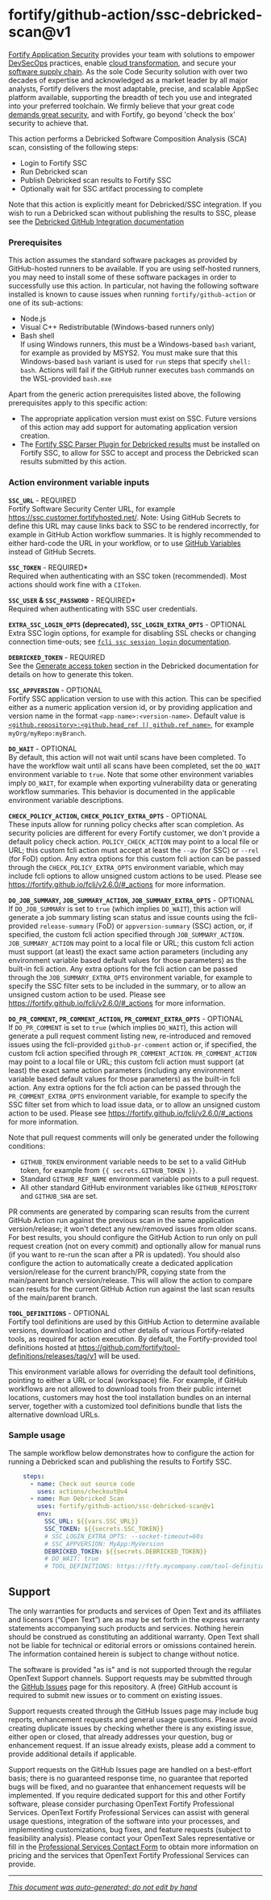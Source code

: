 # fortify/github-action/ssc-debricked-scan@v1 


<!-- START-INCLUDE:p.marketing-intro.md -->

[Fortify Application Security](https://www.microfocus.com/en-us/solutions/application-security) provides your team with solutions to empower [DevSecOps](https://www.microfocus.com/en-us/cyberres/use-cases/devsecops) practices, enable [cloud transformation](https://www.microfocus.com/en-us/cyberres/use-cases/cloud-transformation), and secure your [software supply chain](https://www.microfocus.com/en-us/cyberres/use-cases/securing-the-software-supply-chain). As the sole Code Security solution with over two decades of expertise and acknowledged as a market leader by all major analysts, Fortify delivers the most adaptable, precise, and scalable AppSec platform available, supporting the breadth of tech you use and integrated into your preferred toolchain. We firmly believe that your great code [demands great security](https://www.microfocus.com/cyberres/application-security/developer-security), and with Fortify, go beyond 'check the box' security to achieve that.

<!-- END-INCLUDE:p.marketing-intro.md -->



<!-- START-INCLUDE:action-ssc-debricked-scan.md -->

This action performs a Debricked Software Composition Analysis (SCA) scan, consisting of the following steps:

* Login to Fortify SSC
* Run Debricked scan
* Publish Debricked scan results to Fortify SSC
* Optionally wait for SSC artifact processing to complete

Note that this action is explicitly meant for Debricked/SSC integration. If you wish to run a Debricked scan without publishing the results to SSC, please see the [Debricked GitHub Integration documentation](https://portal.debricked.com/integrations-48/integration-with-github-214#github-actions)


<!-- START-INCLUDE:action-prerequisites.md -->

### Prerequisites

This action assumes the standard software packages as provided by GitHub-hosted runners to be available. If you are using self-hosted runners, you may need to install some of these software packages in order to successfully use this action. In particular, not having the following software installed is known to cause issues when running `fortify/github-action` or one of its sub-actions:

* Node.js
* Visual C++ Redistributable (Windows-based runners only)
* Bash shell   
  If using Windows runners, this must be a Windows-based `bash` variant, for example as provided by MSYS2. You must make sure that this Windows-based `bash` variant is used for `run` steps that specify `shell: bash`. Actions will fail if the GitHub runner executes `bash` commands on the WSL-provided `bash.exe`

<!-- END-INCLUDE:action-prerequisites.md -->


Apart from the generic action prerequisites listed above, the following prerequisites apply to this specific action:

* The appropriate application version must exist on SSC. Future versions of this action may add support for automating application version creation.
* The [Fortify SSC Parser Plugin for Debricked results](https://github.com/fortify/fortify-ssc-parser-debricked-cyclonedx) must be installed on Fortify SSC, to allow for SSC to accept and process the Debricked scan results submitted by this action.

### Action environment variable inputs


<!-- START-INCLUDE:env-ssc-debricked-scan.md -->


<!-- START-INCLUDE:env-ssc-connection.md -->

**`SSC_URL`** - REQUIRED   
Fortify Software Security Center URL, for example https://ssc.customer.fortifyhosted.net/. Note: Using GitHub Secrets to define this URL may cause links back to SSC to be rendered incorrectly, for example in GitHub Action workflow summaries. It is highly recommended to either hard-code the URL in your workflow, or to use [GitHub Variables](https://docs.github.com/en/actions/writing-workflows/choosing-what-your-workflow-does/store-information-in-variables) instead of GitHub Secrets.

**`SSC_TOKEN`** - REQUIRED*   
Required when authenticating with an SSC token (recommended). Most actions should work fine with a `CIToken`.

**`SSC_USER` & `SSC_PASSWORD`** - REQUIRED*   
Required when authenticating with SSC user credentials.

<!-- END-INCLUDE:env-ssc-connection.md -->



<!-- START-INCLUDE:env-ssc-login.md -->

**`EXTRA_SSC_LOGIN_OPTS` (deprecated), `SSC_LOGIN_EXTRA_OPTS`** - OPTIONAL    
Extra SSC login options, for example for disabling SSL checks or changing connection time-outs; see [`fcli ssc session login` documentation](https://fortify.github.io/fcli/v2.6.0//manpage/fcli-ssc-session-login.html).

<!-- END-INCLUDE:env-ssc-login.md -->


**`DEBRICKED_TOKEN`** - REQUIRED          
See the [Generate access token](https://docs.debricked.com/product/administration/generate-access-token) section in the Debricked documentation for details on how to generate this token.


<!-- START-INCLUDE:env-ssc-appversion.md -->

**`SSC_APPVERSION`** - OPTIONAL   
Fortify SSC application version to use with this action. This can be specified either as a numeric application version id, or by providing application and version name in the format `<app-name>:<version-name>`. Default value is [`<github.repository>:<github.head_ref || github.ref_name>`](https://docs.github.com/en/actions/learn-github-actions/contexts#github-context), for example `myOrg/myRepo:myBranch`.

<!-- END-INCLUDE:env-ssc-appversion.md -->



<!-- START-INCLUDE:env-do-wait.md -->

**`DO_WAIT`** - OPTIONAL    
By default, this action will not wait until scans have been completed. To have the workflow wait until all scans have been completed, set the `DO_WAIT` environment variable to `true`. Note that some other environment variables imply `DO_WAIT`, for example when exporting vulnerability data or generating workflow summaries. This behavior is documented in the applicable environment variable descriptions.

<!-- END-INCLUDE:env-do-wait.md -->



<!-- START-INCLUDE:env-do-policy-check.md -->

**`CHECK_POLICY_ACTION`, `CHECK_POLICY_EXTRA_OPTS`** - OPTIONAL    
These inputs allow for running policy checks after scan completion. As security policies are different for every Fortify customer, we don't provide a default policy check action. `POLICY_CHECK_ACTION` may point to a local file or URL; this custom fcli action must accept at least the `--av` (for SSC) or `--rel` (for FoD) option. Any extra options for this custom fcli action can be passed through the `CHECK_POLICY_EXTRA_OPTS` environment variable, which may include fcli options to allow unsigned custom actions to be used. Please see https://fortify.github.io/fcli/v2.6.0/#_actions for more information. 

<!-- END-INCLUDE:env-do-policy-check.md -->



<!-- START-INCLUDE:env-do-job-summary.md -->

**`DO_JOB_SUMMARY`, `JOB_SUMMARY_ACTION`, `JOB_SUMMARY_EXTRA_OPTS`** - OPTIONAL    
If `DO_JOB_SUMMARY` is set to `true` (which implies `DO_WAIT`), this action will generate a job summary listing scan status and issue counts using the fcli-provided `release-summary` (FoD) or `appversion-summary` (SSC) action, or, if specified, the custom fcli action specified through `JOB_SUMMARY_ACTION`. `JOB_SUMMARY_ACTION` may point to a local file or URL; this custom fcli action must support (at least) the exact same action parameters (including any environment variable based default values for those parameters) as the built-in fcli action. Any extra options for the fcli action can be passed through the `JOB_SUMMARY_EXTRA_OPTS` environment variable, for example to specify the SSC filter sets to be included in the summary, or to allow an unsigned custom action to be used. Please see https://fortify.github.io/fcli/v2.6.0/#_actions for more information. 

<!-- END-INCLUDE:env-do-job-summary.md -->



<!-- START-INCLUDE:env-do-pr-comment.md -->

**`DO_PR_COMMENT`, `PR_COMMENT_ACTION`, `PR_COMMENT_EXTRA_OPTS`** - OPTIONAL    
If `DO_PR_COMMENT` is set to `true` (which implies `DO_WAIT`), this action will generate a pull request comment listing new, re-introduced and removed issues using the fcli-provided `github-pr-comment` action or, if specified, the custom fcli action specified through `PR_COMMENT_ACTION`. `PR_COMMENT_ACTION` may point to a local file or URL; this custom fcli action must support (at least) the exact same action parameters (including any environment variable based default values for those parameters) as the built-in fcli action. Any extra options for the fcli action can be passed through the `PR_COMMENT_EXTRA_OPTS` environment variable, for example to specify the SSC filter set from which to load issue data, or to allow an unsigned custom action to be used. Please see https://fortify.github.io/fcli/v2.6.0/#_actions for more information. 

Note that pull request comments will only be generated under the following conditions:

* `GITHUB_TOKEN` environment variable needs to be set to a valid GitHub token, for example from `{{ secrets.GITHUB_TOKEN }}`.
* Standard `GITHUB_REF_NAME` environment variable points to a pull request.
* All other standard GitHub environment variables like `GITHUB_REPOSITORY` and `GITHUB_SHA` are set.

PR comments are generated by comparing scan results from the current GitHub Action run against the previous scan in the same application version/release; it won't detect any new/removed issues from older scans. For best results, you should configure the GitHub Action to run only on pull request creation (not on every commit) and optionally allow for manual runs (if you want to re-run the scan after a PR is updated). You should also configure the action to automatically create a dedicated application version/release for the current branch/PR, copying state from the main/parent branch version/release. This will allow the action to compare scan results for the current GitHub Action run against the last scan results of the main/parent branch.

<!-- END-INCLUDE:env-do-pr-comment.md -->


<!-- END-INCLUDE:env-ssc-debricked-scan.md -->



<!-- START-INCLUDE:env-setup.md -->

**`TOOL_DEFINITIONS`** - OPTIONAL   
Fortify tool definitions are used by this GitHub Action to determine available versions, download location and other details of various Fortify-related tools, as required for action execution. By default, the Fortify-provided tool definitions hosted at https://github.com/fortify/tool-definitions/releases/tag/v1 will be used. 

This environment variable allows for overriding the default tool definitions, pointing to either a URL or local (workspace) file. For example, if GitHub workflows are not allowed to download tools from their public internet locations, customers may host the tool installation bundles on an internal server, together with a customized tool definitions bundle that lists the alternative download URLs.

<!-- END-INCLUDE:env-setup.md -->


### Sample usage

The sample workflow below demonstrates how to configure the action for running a Debricked scan and publishing the results to Fortify SSC.

```yaml
    steps:    
      - name: Check out source code
        uses: actions/checkout@v4  
      - name: Run Debricked Scan
        uses: fortify/github-action/ssc-debricked-scan@v1
        env:
          SSC_URL: ${{vars.SSC_URL}}
          SSC_TOKEN: ${{secrets.SSC_TOKEN}}
          # SSC_LOGIN_EXTRA_OPTS: --socket-timeout=60s
          # SSC_APPVERSION: MyApp:MyVersion
          DEBRICKED_TOKEN: ${{secrets.DEBRICKED_TOKEN}}
          # DO_WAIT: true
          # TOOL_DEFINITIONS: https://ftfy.mycompany.com/tool-definitions/v1/tool-definitions.yaml.zip
```

<!-- END-INCLUDE:action-ssc-debricked-scan.md -->



<!-- START-INCLUDE:h2.support.md -->

## Support

The only warranties for products and services of Open Text and its affiliates and licensors (“Open Text”) are as may be set forth in the express warranty statements accompanying such products and services. Nothing herein should be construed as constituting an additional warranty. Open Text shall not be liable for technical or editorial errors or omissions contained herein. The information contained herein is subject to change without notice.

The software is provided "as is" and is not supported through the regular OpenText Support channels. Support requests may be submitted through the [GitHub Issues](https://github.com/fortify/github-action/issues) page for this repository. A (free) GitHub account is required to submit new issues or to comment on existing issues. 

Support requests created through the GitHub Issues page may include bug reports, enhancement requests and general usage questions. Please avoid creating duplicate issues by checking whether there is any existing issue, either open or closed, that already addresses your question, bug or enhancement request. If an issue already exists, please add a comment to provide additional details if applicable.

Support requests on the GitHub Issues page are handled on a best-effort basis; there is no guaranteed response time, no guarantee that reported bugs will be fixed, and no guarantee that enhancement requests will be implemented. If you require dedicated support for this and other Fortify software, please consider purchasing OpenText Fortify Professional Services. OpenText Fortify Professional Services can assist with general usage questions, integration of the software into your processes, and implementing customizations, bug fixes, and feature requests (subject to feasibility analysis). Please contact your OpenText Sales representative or fill in the [Professional Services Contact Form](https://www.microfocus.com/en-us/cyberres/contact/professional-services) to obtain more information on pricing and the services that OpenText Fortify Professional Services can provide.

<!-- END-INCLUDE:h2.support.md -->


---

*[This document was auto-generated; do not edit by hand](https://github.com/fortify/shared-doc-resources/blob/main/USAGE.md)*
